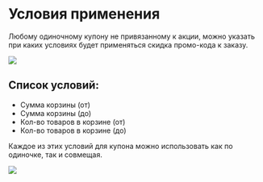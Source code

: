 # Условия применения

Любому одиночному купону не привязанному к акции, можно указать при каких условиях будет применяться скидка промо-кода к заказу.

[![](https://modx.pro/assets/images/tickets/8405/24346f91041dddc1f6da9f560611f334dddf7b82.png)](https://modx.pro/assets/images/tickets/8405/24346f91041dddc1f6da9f560611f334dddf7b82.png)

## Список условий:

* Сумма корзины (от)
* Сумма корзины (до)
* Кол-во товаров в корзине (от)
* Кол-во товаров в корзине (до)

Каждое из этих условий для купона можно использовать как по одиночке, так и совмещая.

[![](https://modx.pro/assets/images/tickets/8405/4a2dc9c3c4f9cf25c6a551c4e691c42010543dde.png)](https://modx.pro/assets/images/tickets/8405/4a2dc9c3c4f9cf25c6a551c4e691c42010543dde.png)
